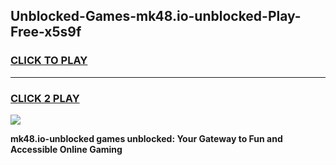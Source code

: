 
## Unblocked-Games-mk48.io-unblocked-Play-Free-x5s9f
<h3>
<a href="https://premium76.site?title=mk48.io-unblocked&ref=21A">CLICK TO PLAY</a></h3>
<hr>

<h3>
<a href="https://premium76.site?title=mk48.io-unblocked&ref=21A">CLICK 2 PLAY</a>
  
</h3>

<a href="https://premium76.site?title=mk48.io-unblocked&ref=21A"><img src="https://clearcache.store/games.png"></a>


**mk48.io-unblocked games unblocked: Your Gateway to Fun and Accessible Online Gaming**

